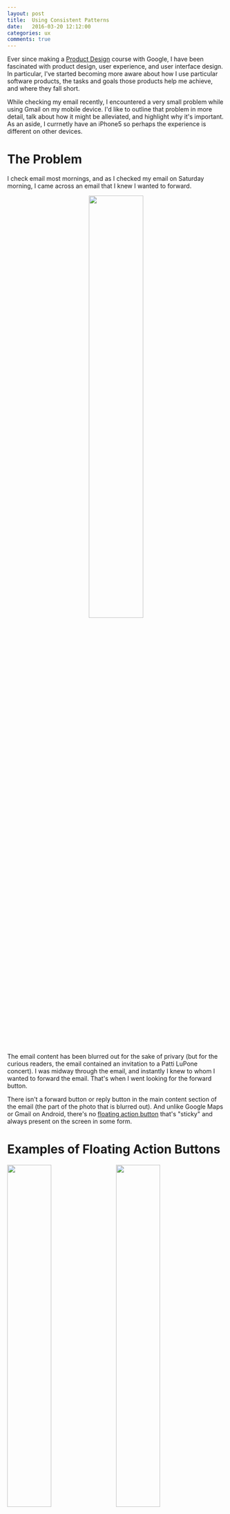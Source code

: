 ```yaml
---
layout: post
title:  Using Consistent Patterns
date:   2016-03-20 12:12:00
categories: ux
comments: true
---
```


Ever since making a [Product Design](https://www.udacity.com/course/product-design--ud509) course with Google, I have been fascinated with product design, user experience, and user interface design. In particular, I've started becoming more aware about how I use particular software products, the tasks and goals those products help me achieve, and where they fall short.

While checking my email recently, I encountered a very small problem while using Gmail on my mobile device. I'd like to outline that problem in more detail, talk about how it might be alleviated, and highlight why it's important. As an aside, I currnetly have an iPhone5 so perhaps the experience is different on other devices.

# The Problem

I check email most mornings, and as I checked my email on Saturday morning, I came across an email that I knew I wanted to forward.

<div style="text-align: center">
  <img style="width: 50%; margin-bottom: 15px" src="/assets/gmail_mid_email.jpg">
</div>

The email content has been blurred out for the sake of privary (but for the curious readers, the email contained an invitation to a Patti LuPone concert). I was midway through the email, and instantly I knew to whom I wanted to forward the email. That's when I went looking for the forward button.

There isn't a forward button or reply button in the main content section of the email (the part of the photo that is blurred out). And unlike Google Maps or Gmail on Android, there's no [floating action button](https://www.google.com/design/spec/components/buttons-floating-action-button.html#buttons-floating-action-button-floating-action-button) that's "sticky" and always present on the screen in some form.

# Examples of Floating Action Buttons

<img style="width: 45%; float: left; margin-right: 5%; margin-bottom: 15px" src="/assets/gmail_android_fab.jpg">
<img style="width: 45%;" src="/assets/google_maps_fab.jpg">


<p style="clear: both">Looking again at my options (see below), it looked like I could either go back to my inbox. I could move, archive, or label this email by tapping the box icon with the down arrow in it. To be honest, I don't know what tapping that icon does because I've never used that feature. I could also delete the email by clicking the trash can icon, or I could see a list of other options by clicking the down arrow at the far right of the top menu.
</p>

<div style="text-align: center">
  <img style="width: 50%; margin-bottom: 15px" src="/assets/gmail_mid_email.jpg">
</div>

I clicked on the down arrow and encountered the following screen.

<div style="text-align: center">
  <img style="width: 50%; margin-bottom: 15px" src="/assets/gmail_menu_options.jpg">
</div>

This seems reasonable. I can move an email, label it, or even mark it as unread. I'm not quite sure why I would need to mute an email, but maybe there's something I can do about muting emails from a sender? ¯\\\_(ツ)\\_/¯ The most surprising thing about this screen was that I don't have an option to reply or forward an email. I thought this menu would contain the main actions that I could take with an email, but instead, the menu comprises a list of what I would call secondary actions, with the exception of "Mark as Spam".

Now, here's where I get a little confused as a user. I know the forward button must be around here somewhere so I look harder. I scroll back to the top of the menu and I see this.


<div style="text-align: center">
  <img style="width: 50%; margin-bottom: 15px" src="/assets/gmail_reply.jpg">
</div>

I hesitate to click on the reply button (the backwards arrow) because I don't want to reply to the email but instead forward it. There's no label on the icon so my best guess it that I'll be taken to a screen where I can reply to the email with Gmail pre-populating the "to" and "from" fields.

I take my chances and tap the backwards arrow, and then I see this menu.

<div style="text-align: center">
  <img style="width: 50%; margin-bottom: 15px" src="/assets/gmail_reply_options.jpg">
</div>

Phew ok, I can actually forward this email. Task complete!

The problem with that last step, however, is that the single reply arrow breaks my mental model of icons. I typically think one icon equals one action. A trash icon deletes an email. A downward chevron (arrow) shows me more menu options. But the reply button, let's me reply, reply all (in some cases), forward, or cancel.

Now in all fairness, I spent about 10 seconds trying to figure out how to forward this email, but I don't believe it should have been this hard. Part of the problem is that I scanned a long email, and I wanted to take action mid way through the email. If I would have scrolled to the bottom of the email, I would have easily encountered the reply and forward buttons.

<div style="text-align: center">
  <img style="width: 50%; margin-bottom: 15px" src="/assets/gmail_buttons.jpg">
</div>

# The Solution
The solution seems fairly simple to me. I'd probably duplicate some of the main email actions in the dropdown of actions after clicking the down chevron. This menu is available throughout the entire time while reading the email, which gives the user more control and avoids what might be rare or edge cases like mine. Another option would be to use a label on the reply button at the top of the email and also add an option to forward with a label. There's enough screen real estate at the top of the email to permit the additions.

# Why It Matters
Making a great product that helps users should be a desirable goal for any business hoping to attract and retain its users. And with over [1 billion people](http://venturebeat.com/2015/05/28/google-chrome-now-has-over-1-billion-users/) on the planet using Google Chrome and Gmail, it's even more important that these products work according to user's mental models so that people can save time and just "get things done".

Take for example, Google's Chrome Extension Manager. I'd typically want to go to the extensions manager to...

*  see my current Chrome extensions
*  install a new Chrome extension
*  remove a Chrome extension
*  update some or all Chrome extensions

At the top of the menu, I see this...

<div style="text-align: center">
  <img style="margin-bottom: 15px" src="/assets/chrome_extension_menu.png">
</div>

So again, I have to think about where I might go to add an extension. It takes me a few seconds, and then I remember it's located at the bottom of the page after scrolling past all my chrome extensions.

<div style="text-align: center">
  <img style="margin-bottom: 15px" src="/assets/chrome_extension_add.png">
</div>

Again, probbably better to add this to the top of the page's main navigation or calls to action.

I ended up paging down which saved some time, but I can't help but think that [one third](http://www.extremetech.com/internet/87484-85-of-firefox-users-use-add-ons-chrome-users-just-33) Chrome's users have faced the same problem.

1 billion people * 0.33 Chrome extension users * 3 seconds to figure out

= 990,000,000 seconds

OR

= 275,000 hours

OR

about 11,458 days of time spent discovering navigation for a task

That's alarming! Now, I'm not trying to say that this product is wasting time because it certainly helps users (myself included) a lot more than it doesn't. If anything, I think it's a great reminder of how much care, planning, and testing goes into products like Google Chrome and Gmail. It's also a reminder how important users are to the development of software products and what else might be lurking or hidden in their experiences.
